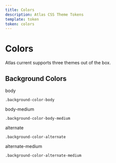 ```yaml
---
title: Colors
description: Atlas CSS Theme Tokens
template: token
token: colors
---
```


# Colors

Atlas current supports three themes out of the box.

## Background Colors

<div class="padding-xl background-color-body">
	<p class="font-weight-bold font-size-h4 margin-bottom-xs">body</p>
	<p><code>.background-color-body</code></p>
</div>

<div class="padding-xl background-color-body-medium">
	<p class="font-weight-bold font-size-h4 margin-bottom-xs">body-medium</p>
	<p><code>.background-color-body-medium</code></p>
</div>

<div class="padding-xl background-color-alternate color-text-overlay-invert">
	<p class="font-weight-bold font-size-h4 margin-bottom-xs">alternate</p>
	<p><code>.background-color-alternate</code></p>
</div>

<div class="padding-xl background-color-alternate-medium color-text-invert color-text-overlay-invert margin-bottom-xl">
	<p class="font-weight-bold font-size-h4 margin-bottom-xs">alternate-medium</p>
	<p><code>.background-color-alternate-medium</code></p>
</div>
